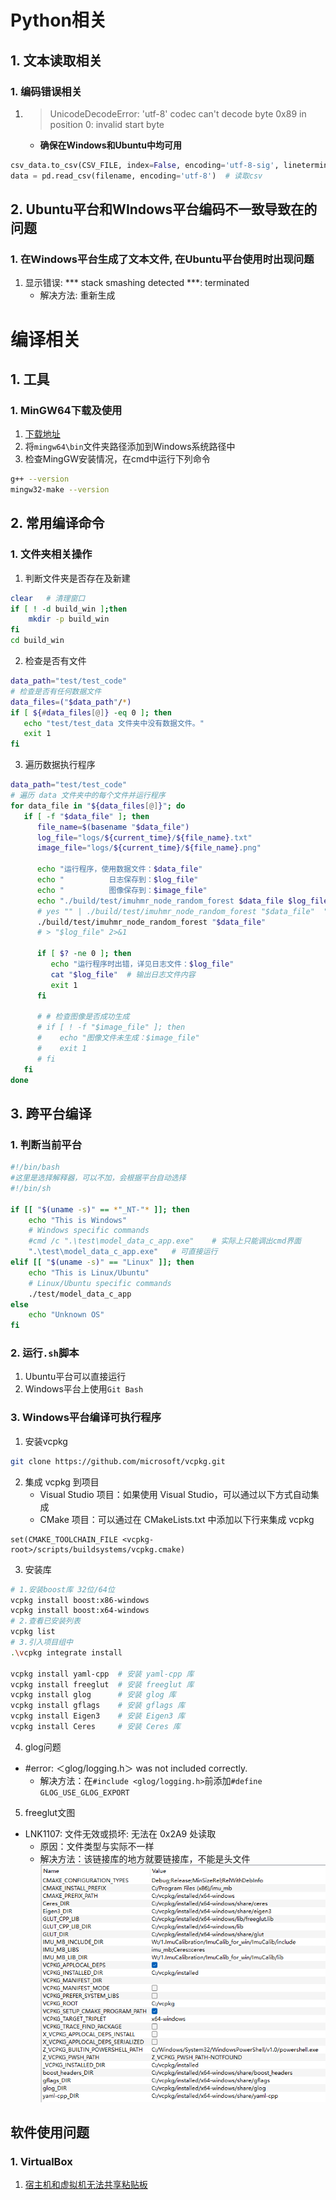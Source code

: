 # Python相关
## 1. 文本读取相关
### 1. 编码错误相关
1. > UnicodeDecodeError: 'utf-8' codec can't decode byte 0x89 in position 0: invalid start byte
    - **确保在Windows和Ubuntu中均可用**
```python
csv_data.to_csv(CSV_FILE, index=False, encoding='utf-8-sig', lineterminator='\n') # 保存csv
data = pd.read_csv(filename, encoding='utf-8')  # 读取csv
```

## 2. **Ubuntu平台和WIndows平台编码不一致导致在的问题**
### 1. 在Windows平台生成了文本文件, 在Ubuntu平台使用时出现问题
1. 显示错误: *** stack smashing detected ***: terminated
    - 解决方法: 重新生成

# 编译相关
## 1. 工具
### 1. MinGW64下载及使用
1. [下载地址](https://github.com/niXman/mingw-builds-binaries/releases?page=1)
2. 将`mingw64\bin`文件夹路径添加到Windows系统路径中
3. 检查MingGW安装情况，在cmd中运行下列命令
```bash
g++ --version
mingw32-make --version
```

## 2. 常用编译命令
### 1. 文件夹相关操作
1. 判断文件夹是否存在及新建
```bash
clear   # 清理窗口
if [ ! -d build_win ];then
    mkdir -p build_win
fi
cd build_win
```

2. 检查是否有文件
```bash
data_path="test/test_code"
# 检查是否有任何数据文件
data_files=("$data_path"/*)
if [ ${#data_files[@]} -eq 0 ]; then
   echo "test/test_data 文件夹中没有数据文件。"
   exit 1
fi
```

3. 遍历数据执行程序
```bash
data_path="test/test_code"
# 遍历 data 文件夹中的每个文件并运行程序
for data_file in "${data_files[@]}"; do
   if [ -f "$data_file" ]; then
      file_name=$(basename "$data_file")
      log_file="logs/${current_time}/${file_name}.txt"
      image_file="logs/${current_time}/${file_name}.png"

      echo "运行程序，使用数据文件：$data_file"
      echo "          日志保存到：$log_file"
      echo "          图像保存到：$image_file"
      echo "./build/test/imuhmr_node_random_forest $data_file $log_file"
      # yes "" | ./build/test/imuhmr_node_random_forest "$data_file"  "$image_file" > "$log_file" 2>&1
      ./build/test/imuhmr_node_random_forest "$data_file"
      # > "$log_file" 2>&1

      if [ $? -ne 0 ]; then
         echo "运行程序时出错，详见日志文件：$log_file"
         cat "$log_file"  # 输出日志文件内容
         exit 1
      fi

      # # 检查图像是否成功生成
      # if [ ! -f "$image_file" ]; then
      #    echo "图像文件未生成：$image_file"
      #    exit 1
      # fi
   fi
done
```

## 3. 跨平台编译
### 1. 判断当前平台
```bash
#!/bin/bash
#这里是选择解释器，可以不加，会根据平台自动选择
#!/bin/sh

if [[ "$(uname -s)" == *"_NT-"* ]]; then
    echo "This is Windows"
    # Windows specific commands
    #cmd /c ".\test\model_data_c_app.exe"    # 实际上只能调出cmd界面
    ".\test\model_data_c_app.exe"   # 可直接运行
elif [[ "$(uname -s)" == "Linux" ]]; then
    echo "This is Linux/Ubuntu"
    # Linux/Ubuntu specific commands
    ./test/model_data_c_app
else
    echo "Unknown OS"
fi
```


### 2. 运行`.sh`脚本
1. Ubuntu平台可以直接运行
2. Windows平台上使用`Git Bash`

 ### 3. Windows平台编译可执行程序
 1. 安装vcpkg

 ```bash
 git clone https://github.com/microsoft/vcpkg.git
 ```

2. 集成 vcpkg 到项目
    - Visual Studio 项目：如果使用 Visual Studio，可以通过以下方式自动集成
    - CMake 项目：可以通过在 CMakeLists.txt 中添加以下行来集成 vcpkg

```cmakelists
set(CMAKE_TOOLCHAIN_FILE <vcpkg-root>/scripts/buildsystems/vcpkg.cmake)
```
    

3. 安装库
```bash
# 1.安装boost库 32位/64位
vcpkg install boost:x86-windows
vcpkg install boost:x64-windows
# 2.查看已安装列表
vcpkg list
# 3.引入项目组中
.\vcpkg integrate install

vcpkg install yaml-cpp  # 安装 yaml-cpp 库
vcpkg install freeglut  # 安装 freeglut 库
vcpkg install glog      # 安装 glog 库
vcpkg install gflags    # 安装 gflags 库
vcpkg install Eigen3    # 安装 Eigen3 库
vcpkg install Ceres     # 安装 Ceres 库
``` 

4. glog问题
- #error: ＜glog/logging.h＞ was not included correctly.
    - 解决方法：在`#include <glog/logging.h>`前添加`#define GLOG_USE_GLOG_EXPORT`

5. freeglut文图
- LNK1107: 文件无效或损坏: 无法在 0x2A9 处读取
    - 原因：文件类型与实际不一样
    - 解决方法：该链接库的地方就要链接库，不能是头文件
    ![CMake截图](assert\1.CMake_compile_exe.png)

 ## 软件使用问题
 ### 1. VirtualBox
 1. [宿主机和虚拟机无法共享粘贴板](https://blog.csdn.net/zc375107867/article/details/126380791)